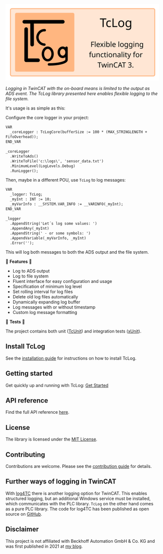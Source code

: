 ![](docs/images/TcLog_header.svg "TcLog_header")

*Logging in TwinCAT with the on-board means is limited to the output as ADS event. The TcLog library presented here enables flexible logging to the file system.*

It's usage is as simple as this: 

Configure the core logger in your project:

```st
VAR
  _coreLogger : TcLogCore(bufferSize := 100 * (MAX_STRINGLENGTH + FifoOverhead));
END_VAR

_coreLogger
  .WriteToAds()
  .WriteToFile('c:\logs\', 'sensor_data.txt')
  .MinimumLevel(LogLevels.Debug)
  .RunLogger();
```

Then, maybe in a different POU, use `TcLog` to log messages:

```st
VAR
  _logger: TcLog;
  _myInt : INT := 10;
  _myVarInfo : __SYSTEM.VAR_INFO := __VARINFO(_myInt);
END_VAR

_logger
  .AppendString('Let´s log some values: ')
  .AppendAny(_myInt)
  .AppendString(' - or some symbols: ')
  .AppendVariable(_myVarInfo, _myInt)
  .Error(''); 
```

This will log both messages to both the ADS output and the file system.

🚀 **Features** 🚀

- Log to ADS output
- Log to file system
- Fluent interface for easy configuration and usage
- Specification of minimum log level
- Set rolling interval for log files
- Delete old log files automatically
- Dynamically expanding log buffer
- Log messages with or without timestamp
- Custom log message formatting

🧪 **Tests** 🧪

The project contains both unit ([TcUnit](https://tcunit.org)) and integration tests ([xUnit](https://xunit.net)).

## Install TcLog
See the [installation guide](https://bengeisler.github.io/TcLog/userguide/installation.html) for instructions on how to install TcLog.

## Getting started
Get quickly up and running with TcLog: [Get Started](https://bengeisler.github.io/TcLog/userguide/getting_started.html)

## API reference
Find the full API reference [here](https://bengeisler.github.io/TcLog/reference/TcLog/Constants.html).

## License
The library is licensed under the [MIT License](LICENSE).

## Contributing
Contributions are welcome. Please see the [contribution guide](CONTRIBUTING.md) for details.

## Further ways of logging in TwinCAT
With [log4TC](https://mbc-engineering.github.io/log4TC/index.html) there is another logging option for TwinCAT.  This enables structured logging, but an additional Windows service must be installed, which communicates with the PLC library. `TcLog` on the other hand comes as a pure PLC library. 
The code for log4TC has been published as open source on [GitHub](https://github.com/mbc-engineering/log4TC/releases).

## Disclaimer
This project is not affiliated with Beckhoff Automation GmbH & Co. KG and was first published in 2021 at [my blog](https://benediktgeisler.de/en/blog/tclog/).
